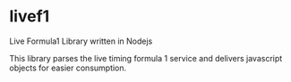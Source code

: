 livef1
======

Live Formula1 Library written in Nodejs

This library parses the live timing formula 1 service and delivers javascript
objects for easier consumption.


